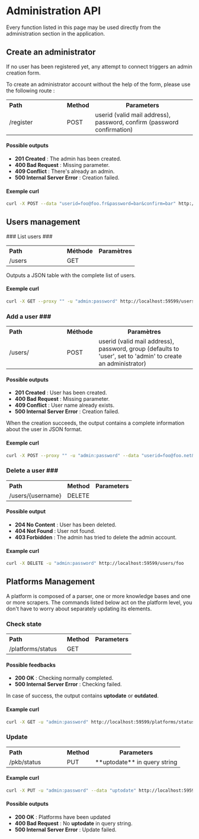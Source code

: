 # Administration API #

Every function listed in this page may be used directly from the administration section in the application.

## Create an administrator ##

If no user has been registered yet, any attempt to connect triggers an admin creation form.

To create an administrator account without the help of the form, please use the following route :
<table>
  <tr>
      <th style="text-align:left;width:140px;">Path</th>
      <th>Method</th>
      <th>Parameters</th>
  </tr>
  <tr>
    <td>/register</td>
    <td>POST</td>
    <td>userid (valid mail address), password, confirm (password confirmation)</td>
  </tr>
</table>

#### Possible outputs ####

- **201 Created** : The admin has been created.
- **400 Bad Request** : Missing parameter.
- **409 Conflict** : There's already an admin.
- **500 Internal Server Error** : Creation failed.

#### Exemple curl ####
```bash
curl -X POST --data "userid=foo@foo.fr&password=bar&confirm=bar" http://localhost:59599/register
```

## Users management ##

### List users ###
<table>
  <tr>
      <th style="text-align:left;width:140px;">Path</th>
      <th>Méthode</th>
      <th>Paramètres</th>
  </tr>
  <tr>
    <td>/users</td>
    <td>GET</td>
    <td></td>
  </tr>
</table>

Outputs a JSON table with the complete list of users.

#### Exemple curl ####
```bash
curl -X GET --proxy "" -u "admin:password" http://localhost:59599/users
```

### Add a user ###
<table>
  <tr>
      <th style="text-align:left;width:140px;">Path</th>
      <th>Méthode</th>
      <th>Paramètres</th>
  </tr>
  <tr>
    <td>/users/</td>
    <td>POST</td>
    <td>userid (valid mail address), password, group (defaults to 'user', set to 'admin' to create an administrator)</td>
  </tr>
</table>

#### Possible outputs ####

- **201 Created** : User has been created.
- **400 Bad Request** : Missing parameter.
- **409 Conflict** : User name already exists.
- **500 Internal Server Error** : Creation failed.

When the creation succeeds, the output contains a complete information about the user in JSON format.

#### Exemple curl ####
```bash
curl -X POST --proxy "" -u "admin:password" --data "userid=foo@foo.net&password=bar&group=user" http://localhost:59599/users/
```

### Delete a user ###
<table>
  <tr>
      <th style="text-align:left;width:140px;">Path</th>
      <th>Method</th>
      <th>Parameters</th>
  </tr>
  <tr>
    <td>/users/{username}</td>
    <td>DELETE</td>
    <td></td>
  </tr>
</table>

#### Possible output ####

- **204 No Content** : User has been deleted.
- **404 Not Found** : User not found.
- **403 Forbidden** : The admin has tried to delete the admin account.

#### Example curl ####
```bash
curl -X DELETE -u "admin:password" http://localhost:59599/users/foo
```

## Platforms Management ##
A platform is composed of a parser, one or more knowledge bases and one or more scrapers.
The commands listed below act on the platform level, you don't have to worry about separately updating its elements.

### Check state ###
<table>
  <tr>
      <th style="text-align:left;width:140px;">Path</th>
      <th>Method</th>
      <th>Parameters</th>
  </tr>
  <tr>
    <td>/platforms/status</td>
    <td>GET</td>
    <td></td>
  </tr>
</table>

#### Possible feedbacks ####

- **200 OK** : Checking normally completed.
- **500 Internal Server Error** : Checking failed.

In case of success, the output contains **uptodate** or **outdated**.


#### Example curl ####
```bash
curl -X GET -u "admin:password" http://localhost:59599/platforms/status
```

### Update ###
<table>
  <tr>
      <th style="text-align:left;width:140px;">Path</th>
      <th>Method</th>
      <th>Parameters</th>
  </tr>
  <tr>
    <td>/pkb/status</td>
    <td>PUT</td>
    <td>**uptodate** in query string</td>
  </tr>
</table>

#### Example curl ####
```bash
curl -X PUT -u "admin:password" --data "uptodate" http://localhost:59599/platforms/status
```

#### Possible outputs ####

- **200 OK** : Platforms have been updated
- **400 Bad Request** : No **uptodate** in query string.
- **500 Internal Server Error** : Update failed.
